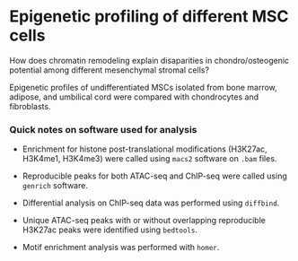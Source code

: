 # Epigenetic profiling of different MSC cells
How does chromatin remodeling explain disaparities in chondro/osteogenic potential among different mesenchymal stromal cells?

Epigenetic profiles of undifferentiated  MSCs isolated from bone marrow, adipose, and umbilical
cord were compared with chondrocytes and fibroblasts. 

### Quick notes on software used for analysis
- Enrichment for histone post-translational modifications (H3K27ac, H3K4me1, H3K4me3) were called using `macs2` software on `.bam` files.

- Reproducible peaks for both ATAC-seq and ChIP-seq were called using `genrich`
software. 

- Differential analysis on ChIP-seq data was performed using `diffbind`. 

- Unique ATAC-seq peaks with or without overlapping reproducible H3K27ac peaks were identified using `bedtools`.

- Motif enrichment analysis was performed with `homer`.  
